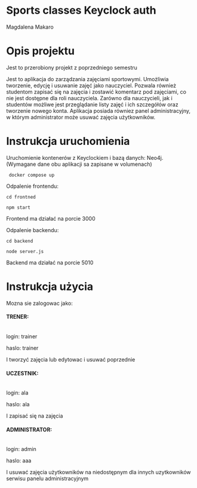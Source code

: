 # Sports classes Keyclock auth

Magdalena Makaro

# Opis projektu

Jest to przerobiony projekt z poprzedniego semestru

Jest to aplikacja do zarządzania zajęciami sportowymi. Umożliwia tworzenie, edycję i usuwanie zajęć jako nauczyciel.
Pozwala również studentom zapisać się na zajęcia i zostawić komentarz pod zajęciami, co nie jest dostępne
dla roli nauczyciela. Zarówno dla nauczycieli, jak i studentów możliwe jest przeglądanie listy zajęć
i ich szczegółów oraz tworzenie nowego konta. Aplikacja posiada równiez panel administracyjny, w którym
administrator może usuwać zajęcia użytkowników.

# Instrukcja uruchomienia

Uruchomienie kontenerów z Keyclockiem i bazą danych: Neo4j. (Wymagane dane obu aplikacji sa zapisane w volumenach)

` docker compose up`

Odpalenie frontendu:

`cd frontned`

`npm start`

Frontend ma działać na porcie 3000

Odpalenie backendu:

`cd backend`

`node server.js`

Backend ma działać na porcie 5010

# Instrukcja użycia

Mozna sie zalogowac jako:

#### TRENER:

<br/>
login: trainer

haslo: trainer

I tworzyć zajęcia lub edytowac i usuwać poprzednie

#### UCZESTNIK:

<br/>
login: ala

haslo: ala

I zapisać się na zajęcia

#### ADMINISTRATOR:

<br/>
login: admin

haslo: aaa

I usuwać zajęcia użytkowników na niedostępnym dla innych uzytkowników
serwisu panelu administracyjnym
